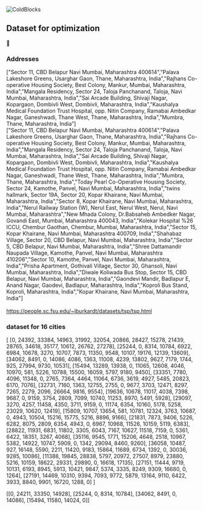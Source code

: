![ColdBlocks](https://user-images.githubusercontent.com/41678651/71070470-d75e8000-21a0-11ea-9a20-0853cdaa476b.jpg)

## Dataset for optimization
:truck:
### Addresses
["Sector 11, CBD Belapur Navi Mumbai, Maharashtra 400614","Palava Lakeshore Greens, Usarghar Gaon, Thane, Maharashtra, India","Rajhans Co-operative Housing Society, Best Colony, Mankur, Mumbai, Maharashtra, India","Mangala Residency, Sector 24, Taloja Panchanand, Taloja, Navi Mumbai, Maharashtra, India","Sai Arcade Building, Shivaji Nagar, Kopargaon, Dombivli West, Dombivli, Maharashtra, India","Kaushalya Medical Foundation Trust Hospital, opp. Nitin Company, Ramabai Ambedkar Nagar, Ganeshwadi, Thane West, Thane, Maharashtra, India","Mumbra, Thane, Maharashtra, India”]
<br />
["Sector 11, CBD Belapur Navi Mumbai, Maharashtra 400614","Palava Lakeshore Greens, Usarghar Gaon, Thane, Maharashtra, India","Rajhans Co-operative Housing Society, Best Colony, Mankur, Mumbai, Maharashtra, India","Mangala Residency, Sector 24, Taloja Panchanand, Taloja, Navi Mumbai, Maharashtra, India","Sai Arcade Building, Shivaji Nagar, Kopargaon, Dombivli West, Dombivli, Maharashtra, India","Kaushalya Medical Foundation Trust Hospital, opp. Nitin Company, Ramabai Ambedkar Nagar, Ganeshwadi, Thane West, Thane, Maharashtra, India","Mumbra, Thane, Maharashtra, India","Today Pearl Co-Operative Housing Society, Sector 24, Kamothe, Panvel, Navi Mumbai, Maharashtra, India","twins hallmark, Sector 19A, Sector 20, Kopar Khairane, Navi Mumbai, Maharashtra, India","Sector 8, Kopar Khairane, Navi Mumbai, Maharashtra, India","Nerul Railway Station (W), Nerul East, Nerul West, Nerul, Navi Mumbai, Maharashtra","New Mhada Colony, Dr.Babsaheb Ambedker Nagar, Govandi East, Mumbai, Maharashtra 400043, India","Kolekar Hospital %26 ICCU, Chembur Gaothan, Chembur, Mumbai, Maharashtra, India","Sector 15, Kopar Khairane, Navi Mumbai, Maharashtra 400709, India","Shahabaz Village, Sector 20, CBD Belapur, Navi Mumbai, Maharashtra, India","Sector 5, CBD Belapur, Navi Mumbai, Maharashtra, India","Shree Dattamandir Naupada Village, Kamothe, Panvel, Navi Mumbai, Maharashtra 410206","Sector 10, Kamothe, Panvel, Navi Mumbai, Maharashtra, India","Prisha Apartment, Gothivali Village, Sector 30, Ghansoli, Navi Mumbai, Maharashtra, India","Diwale Koliwada Bus Stop, Sector 15, CBD Belapur, Navi Mumbai, Maharashtra, India","Gaondevi Mandir, Badlapur E, Anand Nagar, Gaodevi, Badlapur, Maharashtra, India","Koproli Bus Stand, Koproli, Maharashtra, India","Kopar Khairane, Navi Mumbai, Maharashtra, India"]                                 
<br />
https://people.sc.fsu.edu/~jburkardt/datasets/tsp/tsp.html

### dataset for 16 cities 
[
        [0, 24392, 33384, 14963, 31992, 32054, 20866, 28427, 15278, 21439, 28765, 34618, 35177, 10612, 26762, 27278],
        [25244, 0, 8314, 10784, 6922, 6984, 10678, 3270, 10707, 7873, 11350, 9548, 10107, 19176, 12139, 13609],
        [34062, 8491, 0, 14086, 4086, 1363, 11008, 4239, 13802, 9627, 7179, 1744, 925, 27994, 9730, 10531],
        [15494, 13289, 13938, 0, 11065, 12608, 4046, 10970, 581, 5226, 10788, 15500, 16059, 5797, 9180, 9450],
        [33351, 7780, 4096, 11348, 0, 2765, 7364, 4464, 11064, 6736, 3619, 4927, 5485, 20823, 6170, 7076],
        [32731, 7160, 1363, 12755, 2755, 0, 9677, 3703, 12471, 8297, 7265, 2279, 2096, 26664, 9816, 9554],
        [19636, 10678, 11017, 4038, 7398, 9687, 0, 9159, 3754, 2809, 7099, 10740, 11253, 8970, 5491, 5928],
        [29097, 3270, 4257, 11458, 4350, 3711, 9159, 0, 11174, 6354, 10160, 5178, 5258, 23029, 10620, 12419],
        [15809, 10707, 13654, 581, 10781, 12324, 3763, 10687, 0, 4943, 10504, 15216, 15775, 5216, 8896, 9166],
        [21831, 7873, 9406, 5226, 6282, 8075, 2809, 6354, 4943, 0, 6967, 10968, 11526, 10159, 5119, 6383],
        [28822, 11931, 6831, 11802, 3305, 6043, 7167, 10627, 11518, 7159, 0, 5361, 6422, 18351, 3267, 4068],
        [35116, 9545, 1771, 15206, 4648, 2518, 10967, 5382, 14922, 10747, 5909, 0, 1342, 29094, 8460, 9260],
        [36058, 10487, 927, 16148, 5590, 2211, 11420, 9183, 15864, 11689, 6734, 1392, 0, 30036, 9285, 10086],
        [11388, 19845, 28838, 5797, 20972, 27507, 8979, 23880, 5216, 10159, 18622, 29331, 29890, 0, 16618, 17135],
        [27151, 11444, 9719, 10131, 6193, 8945, 5913, 10421, 9847, 5374, 3335, 8249, 9309, 16680, 0, 1264],
        [27191, 14469, 10310, 9394, 7093, 9772, 5879, 13164, 9110, 6422, 3933, 8840, 9901, 16720, 1288, 0]
    ]

[[0, 24211, 33350, 14928], [25244, 0, 8314, 10784], [34062, 8491, 0, 14086], [15494, 11580, 14024, 0]]

